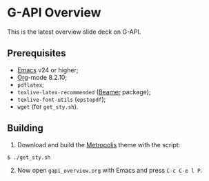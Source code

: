 # G-API Overview

This is the latest overview slide deck on G-API.

## Prerequisites

- [Emacs] v24 or higher;
- [Org]-mode 8.2.10;
- `pdflatex`;
- `texlive-latex-recommended` ([Beamer] package);
- `texlive-font-utils` (`epstopdf`);
- `wget` (for `get_sty.sh`).

## Building

1. Download and build the [Metropolis] theme with the script:

```
$ ./get_sty.sh
```

2. Now open `gapi_overview.org` with Emacs and press `C-c C-e l P`.

[Emacs]:      https://www.gnu.org/software/emacs/
[Org]:        https://orgmode.org/
[Beamer]:     https://ctan.org/pkg/beamer
[Metropolis]: https://github.com/matze/mtheme
